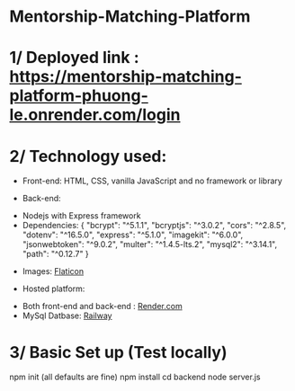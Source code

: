 # Mentorship-Matching-Platform

# 1/ Deployed link : https://mentorship-matching-platform-phuong-le.onrender.com/login

# 2/ Technology used:

- Front-end: HTML, CSS, vanilla JavaScript and no framework or library

- Back-end:
* Nodejs with Express framework
* Dependencies: {
  "bcrypt": "^5.1.1",
  "bcryptjs": "^3.0.2",
  "cors": "^2.8.5",
  "dotenv": "^16.5.0",
  "express": "^5.1.0",
  "imagekit": "^6.0.0",
  "jsonwebtoken": "^9.0.2",
  "multer": "^1.4.5-lts.2",
  "mysql2": "^3.14.1",
  "path": "^0.12.7"
  }

- Images: [Flaticon](https://www.flaticon.com/free-icons/favicon)

- Hosted platform:
* Both front-end and back-end : [Render.com](https://render.com/)
* MySql Datbase: [Railway](https://railway.com/)

# 3/ Basic Set up (Test locally)
npm init (all defaults are fine)
npm install
cd backend
node server.js
